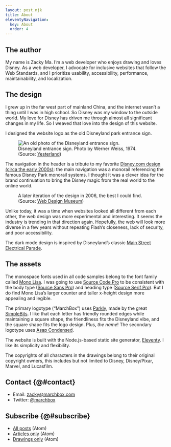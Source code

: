 ```yaml
---
layout: post.njk
title: About
eleventyNavigation:
  key: About
  order: 4
---
```


## The author

My name is Zacky Ma. I’m a web developer who enjoys drawing and loves Disney. As a web developer, I advocate for inclusive websites that follow the Web Standards, and I prioritize usability, accessibility, performance, maintainability, and localization.


## The design

I grew up in the far west part of mainland China, and the internet wasn’t a thing until I was in high school. So Disney was my window to the outside world. My love for Disney has driven me through almost all significant changes in my life. So I weaved that love into the design of this website.

I designed the website logo as the old Disneyland park entrance sign.

<figure>
  <img src="{{'disneyland-sign.jpg'|url|imgUrl(page)}}" alt="An old photo of the Disneyland entrance sign.">
  <figcaption>
    Disneyland entrance sign. Photo by Werner Weiss, 1974.
    (Source: <a href="https://www.yesterland.com/disneylandsign.html">Yesterland</a>)
  </figcaption>
</figure>

The navigation in the header is a tribute to my favorite [Disney.com design (circa the early 2000s)](https://www.webdesignmuseum.org/gallery/disney-2001 "Link to Web Design Museum"): the main navigation was a monorail referencing the famous Disney Park monorail systems. I thought it was a clever idea for the brand continuation to bring the Disney magic from the real world to the online world.

<figure>
  <img src="{{'disneycom-2001.jpg'|url|imgUrl(page)}}" alt="">
  <figcaption>
    A later iteration of the design in 2006, the best I could find.
    (Source: <a href="https://www.webdesignmuseum.org/gallery/disney-2001">Web Design Museum</a>)
  </figcaption>
</figure>

Unlike today, it was a time when websites looked all different from each other, the web design was more experimental and interesting. It seems the industry is trending in that direction again. Hopefully, the web will look more diverse in a few years without repeating Flash’s closeness, lack of security, and poor accessibility.

The dark mode design is inspired by Disneyland’s classic [Main Street Electrical Parade](https://en.wikipedia.org/wiki/Main_Street_Electrical_Parade).


## The assets

The monospace fonts used in all code samples belong to the font family called [Mono Lisa](https://monolisa.dev). I was going to use [Source Code Pro](https://fonts.google.com/specimen/Source+Code+Pro) to be consistent with the body type ([Source Sans Pro](https://fonts.google.com/specimen/Source+Sans+Pro)) and heading type ([Source Serif Pro](https://fonts.google.com/specimen/Source+Serif+Pro)). But I do find Mono Lisa’s larger counter and taller x-height design more appealing and legible.

The primary logotype (“MarchBox”) uses [Parkly](https://simplebits.com/collections/fonts/products/parkly-font), made by the great [SimpleBits](https://simplebits.com). I like that each letter has friendly rounded edges while maintaining a square shape, the friendliness fits the Disneyland vibe, and the square shape fits the logo design. Plus, *the name*! The secondary logotype uses [Asap Condensed](https://fonts.google.com/specimen/Asap+Condensed).

The website is built with the Node.js-based static site generator, [Eleventy](https://11ty.dev). I like its simplicity and flexibility.

The copyrights of all characters in the drawings belong to their original copyright owners, this includes but not limited to Disney, Disney/Pixar, Marvel, and Lucasfilm.


## Contact {@#contact}

- Email: <zacky@marchbox.com>
- Twitter: [@marchbox](https://twitter.com/marchbox)


## Subscribe {@#subscribe}

- [All posts]({{'/feeds/all.xml'|url}}) (Atom)
- [Articles only]({{'/feeds/articles.xml'|url}}) (Atom)
- [Drawings only]({{'/feeds/drawings.xml'|url}}) (Atom)
